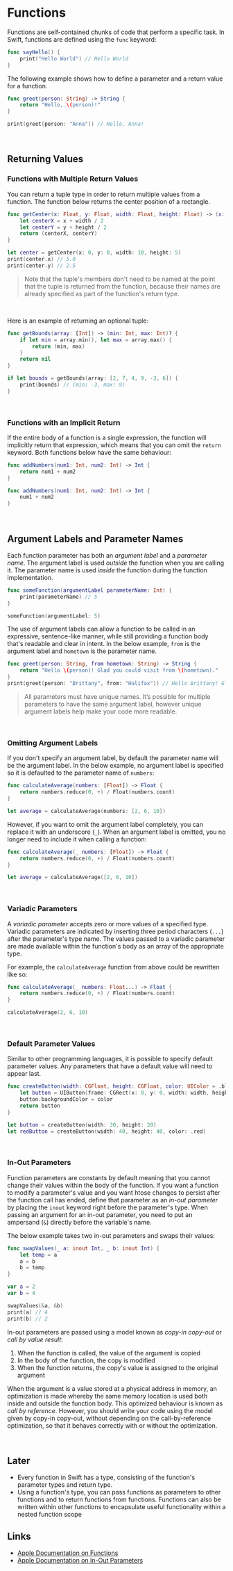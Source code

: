 # Functions

Functions are self-contained chunks of code that perform a specific task. In Swift, functions are defined using the `func` keyword:

```swift
func sayHello() {
    print("Hello World") // Hello World
}
```

The following example shows how to define a parameter and a return value for a function.

```swift
func greet(person: String) -> String {
    return "Hello, \(person)!"
}

print(greet(person: "Anna")) // Hello, Anna!
```

<br/>

## Returning Values

### Functions with Multiple Return Values

You can return a tuple type in order to return multiple values from a function. The function below returns the center position of a rectangle.

```swift
func getCenter(x: Float, y: Float, width: Float, height: Float) -> (x: Float, y: Float) {
    let centerX = x + width / 2
    let centerY = y + height / 2
    return (centerX, centerY)
}

let center = getCenter(x: 0, y: 0, width: 10, height: 5)
print(center.x) // 5.0
print(center.y) // 2.5
```
> Note that the tuple's members don't need to be named at the point that the tuple is returned from the function, because their names are already specified as part of the function's return type.

<br/>

Here is an example of returning an optional tuple:

```swift
func getBounds(array: [Int]) -> (min: Int, max: Int)? {
    if let min = array.min(), let max = array.max() {
        return (min, max)
    }
    return nil
}

if let bounds = getBounds(array: [2, 7, 4, 9, -3, 6]) {
    print(bounds) // (min: -3, max: 9)
}
```

<br/>

### Functions with an Implicit Return

If the entire body of a function is a single expression, the function will implicitly return that expression, which means that you can omit the `return` keyword. Both functions below have the same behaviour:

```swift
func addNumbers(num1: Int, num2: Int) -> Int {
    return num1 + num2
}

func addNumbers(num1: Int, num2: Int) -> Int {
    num1 + num2
}
```

<br/>

## Argument Labels and Parameter Names

Each function parameter has both an *argument label* and a *parameter name*. The argument label is used *outside* the function when you are calling it. The parameter name is used *inside* the function during the function implementation.

```swift
func someFunction(argumentLabel parameterName: Int) {
    print(parameterName) // 5
}

someFunction(argumentLabel: 5)
```
The use of argument labels can allow a function to be called in an expressive, sentence-like manner, while still providing a function body that's readable and clear in intent. In the below example, `from` is the argument label and `hometown` is the parameter name.

```swift
func greet(person: String, from hometown: String) -> String {
    return "Hello \(person)! Glad you could visit from \(hometown)."
}
print(greet(person: "Brittany", from: "Halifax")) // Hello Brittany! Glad you could visit from Halifax.
```

> All parameters must have unique names. It’s possible for multiple parameters to have the same argument label, however unique argument labels help make your code more readable.

<br/>

### Omitting Argument Labels

If you don't specify an argument label, by default the parameter name will be the argument label. In the below example, no argument label is specified so it is defaulted to the parameter name of `numbers`:

```swift
func calculateAverage(numbers: [Float]) -> Float {
    return numbers.reduce(0, +) / Float(numbers.count)
}

let average = calculateAverage(numbers: [2, 6, 10])
```

However, if you want to omit the argument label completely, you can replace it with an underscore (`_`). When an argument label is omitted, you no longer need to include it when calling a function:

```swift
func calculateAverage(_ numbers: [Float]) -> Float {
    return numbers.reduce(0, +) / Float(numbers.count)
}

let average = calculateAverage([2, 6, 10])
```
<br/>

### Variadic Parameters

A *variadic parameter* accepts zero or more values of a specified type. Variadic parameters are indicated by inserting three period characters (`...`) after the parameter's type name. The values passed to a variadic parameter are made available within the function's body as an array of the appropriate type.

For example, the `calculateAverage` function from above could be rewritten like so:

```swift
func calculateAverage(_ numbers: Float...) -> Float {
    return numbers.reduce(0, +) / Float(numbers.count)
}

calculateAverage(2, 6, 10)
```

<br/>

### Default Parameter Values

Similar to other programming languages, it is possible to specify default parameter values. Any parameters that have a default value will need to appear last.

```swift
func createButton(width: CGFloat, height: CGFloat, color: UIColor = .blue) -> UIButton {
    let button = UIButton(frame: CGRect(x: 0, y: 0, width: width, height: height))
    button.backgroundColor = color
    return button
}

let button = createButton(width: 30, height: 20)
let redButton = createButton(width: 40, height: 40, color: .red)
```

<br/>

### In-Out Parameters

Function parameters are constants by default meaning that you cannot change their values within the body of the function. If you want a function to modify a parameter's value and you want htose changes to persist after the function call has ended, define that parameter as an *in-out parameter* by placing the `inout` keyword right before the parameter's type. When passing an argument for an in-out parameter, you need to put an ampersand (`&`) directly before the variable's name.

The below example takes two in-out parameters and swaps their values:

```swift
func swapValues(_ a: inout Int, _ b: inout Int) {
    let temp = a
    a = b
    b = temp
}

var a = 2
var b = 4

swapValues(&a, &b)
print(a) // 4
print(b) // 2
```

In-out parameters are passed using a model known as *copy-in copy-out* or *call by value result*:

1. When the function is called, the value of the argument is copied
2. In the body of the function, the copy is modified
3. When the function returns, the copy's value is assigned to the original argument

When the argument is a value stored at a physical address in memory, an optimization is made whereby the same memory location is used both inside and outside the function body. This optimized behaviour is known as *call by reference*. However, you should write your code using the model given by copy-in copy-out, without depending on the call-by-reference optimization, so that it behaves correctly with or without the optimization.

<br/>

## Later

* Every function in Swift has a type, consisting of the function's parameter types and return type.
* Using a function's type, you can pass functions as parameters to other functions and to return functions from functions. Functions can also be written within other functions to encapsulate useful functionality within a nested function scope

## Links

* [Apple Documentation on Functions](https://docs.swift.org/swift-book/documentation/the-swift-programming-language/functions/)
* [Apple Documentation on In-Out Parameters](https://docs.swift.org/swift-book/documentation/the-swift-programming-language/declarations/#In-Out-Parameters)